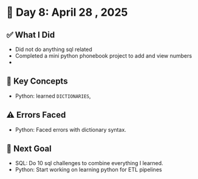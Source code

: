# 📅 Day 8: April 28 , 2025

## ✅ What I Did

- Did not do anything sql related
- Completed a mini python phonebook project to add and view numbers
-

## 🧠 Key Concepts

- Python: learned `DICTIONARIES`,

## ⚠️ Errors Faced

- Python: Faced errors with dictionary syntax.

## 🎯 Next Goal

- SQL: Do 10 sql challenges to combine everything I learned.
- Python: Start working on learning python for ETL pipelines

